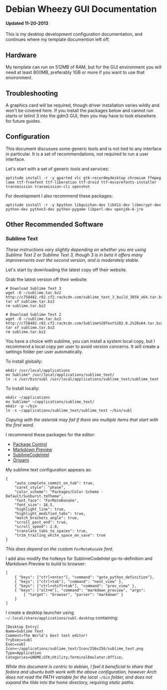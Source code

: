
# Debian Wheezy GUI Documentation
#### Updated 11-20-2013

This is my desktop development configuration documentation, and continues where my template documention left off.


## Hardware

My template can run on 512MB of RAM, but for the GUI environment you will need at least 800MB, preferably 1GB or more if you want to use that environment.


## Troubleshooting

A graphics card will be required, though driver installation varies wildly and won't be covered here.  If you install the packages below and cannot run startx or telinit 3 into the gdm3 GUI, then you may have to look elsewhere for future guides.


## Configuration

This document discusses some generic tools and is not tied to any interface in particular.  It is a set of recommendations, not required to run a user interface.

Let's start with a set of generic tools and services:

    aptitude install -r -y gparted vlc gtk-recordmydesktop chromium ffmpeg lame ttf-freefont ttf-liberation ttf-droid ttf-mscorefonts-installer transmission transmission-cli openshot

For development I also recommend these packages:

    aptitude install -r -y bpython libguichan-dev libX11-dev libmcrypt-dev python-dev python3-dev python-pygame libperl-dev openjdk-6-jre


## Other Recommended Software

### Sublime Text

_These instructions vary slightly depending on whether you are using Sublime Text 2 or Sublime Text 3, though 3 is in beta it offers many improvements over the second version, and is moderately stable._

Let's start by downloading the latest copy off their website.

Grab the latest version off their website:

    # Download Sublime Text 3
    wget -O ~/sublime.tar.bz2 http://c758482.r82.cf2.rackcdn.com/sublime_text_3_build_3059_x64.tar.bz2
    tar xf sublime.tar.bz2
    rm sublime.tar.bz2

    # Download Sublime Text 2
    wget -O ~/sublime.tar.bz2 http://c758482.r82.cf2.rackcdn.com/Sublime%20Text%202.0.2%20x64.tar.bz2
    tar xf sublime.tar.bz2
    rm sublime.tar.bz2

You have a choice with sublime, you can install a system local copy, but I recommend a local copy per user to avoid version concerns.  It will create a settings folder per user automatically.

To install globally:

    mkdir /usr/local/applications
    mv Sublime* /usr/local/applications/sublime_text/
    ln -s /usr/bin/subl /usr/local/applications/sublime_text/sublime_text

To install locally:

    mkdir ~/applications
    mv Sublime* ~/applications/sublime_text/
    mkdir -p ~/bin
    ln -s ~/applications/sublime_text/sublime_text ~/bin/subl

_Copying with the asterisk may fail if there are multiple items that start with the first word._

I recommend these packages for the editor:

- [Package Control](https://sublime.wbond.net/)
- [Markdown Preview](https://github.com/revolunet/sublimetext-markdown-preview)
- [SublimeCodeIntel](https://github.com/SublimeCodeIntel/SublimeCodeIntel)
- [Origami](https://github.com/SublimeText/Origami)

My sublime text configuration appears as:

    {
        "auto_complete_commit_on_tab": true,
        "caret_style": "phase",
        "color_scheme": "Packages/Color Scheme - Default/Sunburst.tmTheme",
        "font_face": "ForMateKonaVe",
        "font_size": 16.5,
        "highlight_line": true,
        "highlight_modified_tabs": true,
        "match_brackets_angle": true,
        "scroll_past_end": true,
        "scroll_speed": 2.0,
        "translate_tabs_to_spaces": true,
        "trim_trailing_white_space_on_save": true
    }

_This does depend on the custom `ForMateKonaVe` font._

I add also modify the hotkeys for SublimeCodeIntel go-to-definition and Markdown Preview to build to browser:

    [
        { "keys": ["ctrl+enter"], "command": "goto_python_definition"},
        { "keys": ["ctrl+tab"], "command": "next_view" },
        { "keys": ["ctrl+shift+tab"], "command": "prev_view" },
        { "keys": ["alt+m"], "command": "markdown_preview", "args":
            { "target": "browser", "parser": "markdown" }
        }
    ]

I create a desktop launcher using `~/.local/share/applications/subl.desktop` containing:

    [Desktop Entry]
    Name=Sublime Text
    Comment=The World's best text editor!
    TryExec=subl
    Exec=subl
    Icon=~/applications/sublime_text/Icon/256x256/sublime_text.png
    Type=Application
    Categories=GNOME;GTK;Utility;TerminalEmulator;Office;

_While this document is centric to debian, I feel it beneficial to share that fedora and ubuntu both work with the above configuration, however Arch does not read the PATH variable for the local `~/bin` folder, and does not expand the tilde into the home directory, requiring static paths._
